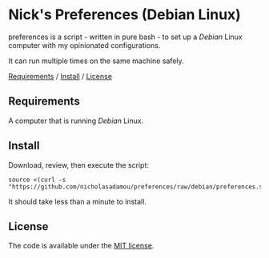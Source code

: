 # Nick's Preferences (Debian Linux)

preferences is a script - written in pure bash - to set up a *Debian* Linux computer with my opinionated configurations.

It can run multiple times on the same machine safely.

[Requirements](#requirements) / [Install](#install) / [License](#license)

Requirements
------------

A computer that is running *Debian* Linux.

Install
-------

Download, review, then execute the script:

```
source <(curl -s "https://github.com/nicholasadamou/preferences/raw/debian/preferences.sh")
```

It should take less than a minute to install.

License
-------

The code is available under the [MIT license](LICENSE).